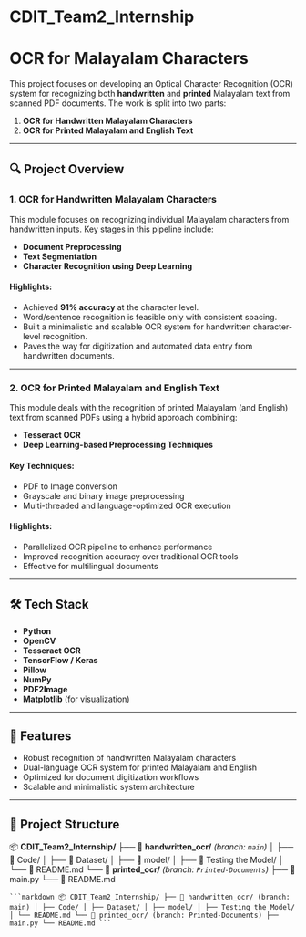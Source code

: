 # CDIT_Team2_Internship

# OCR for Malayalam Characters

This project focuses on developing an Optical Character Recognition (OCR) system for recognizing both **handwritten** and **printed** Malayalam text from scanned PDF documents. The work is split into two parts:

1. **OCR for Handwritten Malayalam Characters**
2. **OCR for Printed Malayalam and English Text**

---

## 🔍 Project Overview

### 1. OCR for Handwritten Malayalam Characters

This module focuses on recognizing individual Malayalam characters from handwritten inputs. Key stages in this pipeline include:

- **Document Preprocessing**
- **Text Segmentation**
- **Character Recognition using Deep Learning**

#### Highlights:
- Achieved **91% accuracy** at the character level.
- Word/sentence recognition is feasible only with consistent spacing.
- Built a minimalistic and scalable OCR system for handwritten character-level recognition.
- Paves the way for digitization and automated data entry from handwritten documents.

---

### 2. OCR for Printed Malayalam and English Text

This module deals with the recognition of printed Malayalam (and English) text from scanned PDFs using a hybrid approach combining:

- **Tesseract OCR**
- **Deep Learning-based Preprocessing Techniques**

#### Key Techniques:
- PDF to Image conversion
- Grayscale and binary image preprocessing
- Multi-threaded and language-optimized OCR execution

#### Highlights:
- Parallelized OCR pipeline to enhance performance
- Improved recognition accuracy over traditional OCR tools
- Effective for multilingual documents

---

## 🛠️ Tech Stack

- **Python**
- **OpenCV**
- **Tesseract OCR**
- **TensorFlow / Keras**
- **Pillow**
- **NumPy**
- **PDF2Image**
- **Matplotlib** (for visualization)

---

## 🚀 Features

- Robust recognition of handwritten Malayalam characters
- Dual-language OCR system for printed Malayalam and English
- Optimized for document digitization workflows
- Scalable and minimalistic system architecture

---

## 📂 Project Structure

📦 **CDIT_Team2_Internship/**
├── 🌿 **handwritten_ocr/** *(branch: `main`)*
│   ├── 📁 Code/
│   ├── 📁 Dataset/
│   ├── 📁 model/
│   ├── 📁 Testing the Model/
│   └── 📄 README.md
└── 🔀 **printed_ocr/** *(branch: `Printed-Documents`)*
    ├── 📄 main.py
    └── 📄 README.md

<pre><code>```markdown 📦 CDIT_Team2_Internship/ ├── 🌿 handwritten_ocr/ (branch: main) │ ├── Code/ │ ├── Dataset/ │ ├── model/ │ ├── Testing the Model/ │ └── README.md └── 🔀 printed_ocr/ (branch: Printed-Documents) ├── main.py └── README.md ```</code></pre>
